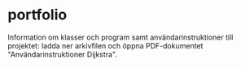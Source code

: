 # portfolio

Information om klasser och program samt användarinstruktioner till projektet: ladda ner arkivfilen och öppna PDF-dokumentet "Användarinstruktioner Dijkstra".
